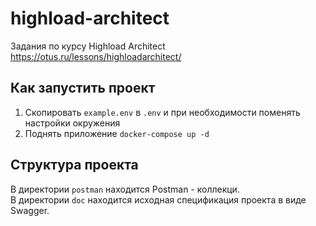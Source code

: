# highload-architect
Задания по курсу Highload Architect https://otus.ru/lessons/highloadarchitect/

## Как запустить проект
1. Скопировать `example.env` в `.env` и при необходимости поменять настройки окружения
2. Поднять приложение `docker-compose up -d`

## Структура проекта
В директории `postman` находится Postman - коллекци.  
В директории `doc` находится исходная спецификация проекта в виде Swagger.

